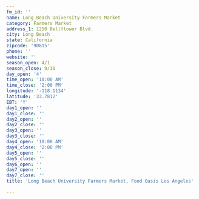 ```yaml
---
fm_id: ''
name: Long Beach University Farmers Market
category: Farmers Market
address_1: 1250 Bellflower Blvd.
city: Long Beach
state: California
zipcode: '90815'
phone: ''
website: ''
season_open: 4/1
season_close: 9/30
day_open: '4'
time_open: '10:00 AM'
time_close: '2:00 PM'
longitude: '-118.1134'
latitude: '33.7812'
EBT: 'Y'
day1_open: ''
day1_close: ''
day2_open: ''
day2_close: ''
day3_open: ''
day3_close: ''
day4_open: '10:00 AM'
day4_close: '2:00 PM'
day5_open: ''
day5_close: ''
day6_open: ''
day7_open: ''
day7_close: ''
title: 'Long Beach University Farmers Market, Food Oasis Los Angeles'

---
```

